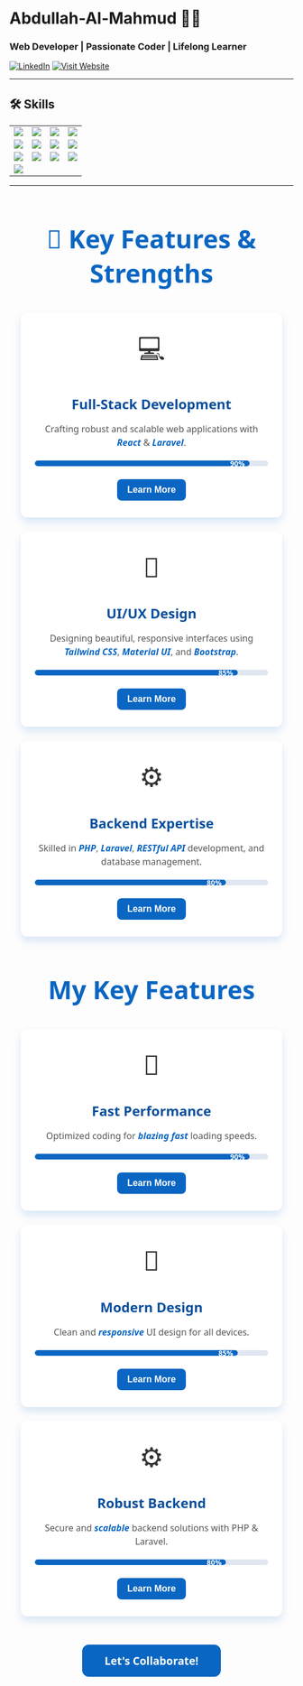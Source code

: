 # Abdullah-Al-Mahmud 👨‍💻

### Web Developer | Passionate Coder | Lifelong Learner

[![LinkedIn](https://img.shields.io/badge/LinkedIn-blue?style=for-the-badge&logo=linkedin&logoColor=white)](https://www.linkedin.com/in/abdullah-al-mahmud-357566233/)
[![Visit Website](https://img.shields.io/badge/Visit-Website-0A66C2?style=for-the-badge&logo=google-chrome&logoColor=white)](https://shuvo.tohidur.com/)

---

## 🛠 Skills

<table>
  <tr>
    <td><img src="https://img.shields.io/badge/HTML-F06529?style=for-the-badge&logo=html5&logoColor=white"/></td>
    <td><img src="https://img.shields.io/badge/CSS-264de4?style=for-the-badge&logo=css3&logoColor=white"/></td>
    <td><img src="https://img.shields.io/badge/JavaScript-F0DB4F?style=for-the-badge&logo=javascript&logoColor=black"/></td>
    <td><img src="https://img.shields.io/badge/Bootstrap-563D7C?style=for-the-badge&logo=bootstrap&logoColor=white"/></td>
  </tr>
  <tr>
    <td><img src="https://img.shields.io/badge/Tailwind-38B2AC?style=for-the-badge&logo=tailwind-css&logoColor=white"/></td>
    <td><img src="https://img.shields.io/badge/Material--UI-0078D7?style=for-the-badge&logo=mui&logoColor=white"/></td>
    <td><img src="https://img.shields.io/badge/React-61DAFB?style=for-the-badge&logo=react&logoColor=black"/></td>
    <td><img src="https://img.shields.io/badge/React Bootstrap-007BFF?style=for-the-badge&logo=bootstrap&logoColor=white"/></td>
  </tr>
  <tr>
    <td><img src="https://img.shields.io/badge/C++-00599C?style=for-the-badge&logo=c%2b%2b&logoColor=white"/></td>
    <td><img src="https://img.shields.io/badge/C-A8B9CC?style=for-the-badge&logo=c&logoColor=black"/></td>
    <td><img src="https://img.shields.io/badge/PHP-777BB3?style=for-the-badge&logo=php&logoColor=white"/></td>
    <td><img src="https://img.shields.io/badge/Laravel-F05340?style=for-the-badge&logo=laravel&logoColor=white"/></td>
  </tr>
  <tr>
    <td><img src="https://img.shields.io/badge/Python-3776AB?style=for-the-badge&logo=python&logoColor=white"/></td>
  </tr>
</table>

---

<section class="features-section">
  <h2>🚀 Key Features & Strengths</h2>
  <div class="features-grid">

  <div class="feature-card">
      <div class="icon">💻</div>
      <h3>Full-Stack Development</h3>
      <p>Crafting robust and scalable web applications with <em>React</em> &amp; <em>Laravel</em>.</p>
      <div class="progress-bar">
        <div class="progress" style="--progress: 90%;">90%</div>
      </div>
      <button class="toggle-btn">Learn More</button>
      <div class="more-info">
        <p>Experienced in building both client and server sides, ensuring seamless integration and performance optimization.</p>
      </div>
    </div>

  <div class="feature-card">
      <div class="icon">🎨</div>
      <h3>UI/UX Design</h3>
      <p>Designing beautiful, responsive interfaces using <em>Tailwind CSS</em>, <em>Material UI</em>, and <em>Bootstrap</em>.</p>
      <div class="progress-bar">
        <div class="progress" style="--progress: 85%;">85%</div>
      </div>
      <button class="toggle-btn">Learn More</button>
      <div class="more-info">
        <p>Focused on user-centered design principles to create intuitive and engaging user experiences.</p>
      </div>
    </div>

   <div class="feature-card">
      <div class="icon">⚙️</div>
      <h3>Backend Expertise</h3>
      <p>Skilled in <em>PHP</em>, <em>Laravel</em>, <em>RESTful API</em> development, and database management.</p>
      <div class="progress-bar">
        <div class="progress" style="--progress: 80%;">80%</div>
      </div>
      <button class="toggle-btn">Learn More</button>
      <div class="more-info">
        <p>Building secure and efficient backend systems supporting complex business logic and data flows.</p>
      </div>
    </div>

  </div> <!-- features-grid -->
</section> <!-- features-section -->

<section class="features-section">
  <h2>My Key Features</h2>
  <div class="features-grid">

  <div class="feature-card">
      <div class="icon">🚀</div>
      <h3>Fast Performance</h3>
      <p>Optimized coding for <em>blazing fast</em> loading speeds.</p>
      <div class="progress-bar">
        <div class="progress" style="--progress: 90%;">90%</div>
      </div>
      <button class="toggle-btn">Learn More</button>
      <div class="more-info">
        I use best practices and optimized libraries to keep the user experience smooth and snappy.
      </div>
    </div>

  <div class="feature-card">
      <div class="icon">🎨</div>
      <h3>Modern Design</h3>
      <p>Clean and <em>responsive</em> UI design for all devices.</p>
      <div class="progress-bar">
        <div class="progress" style="--progress: 85%;">85%</div>
      </div>
      <button class="toggle-btn">Learn More</button>
      <div class="more-info">
        I craft pixel-perfect layouts using the latest CSS frameworks and design trends.
      </div>
    </div>

  <div class="feature-card">
      <div class="icon">⚙️</div>
      <h3>Robust Backend</h3>
      <p>Secure and <em>scalable</em> backend solutions with PHP & Laravel.</p>
      <div class="progress-bar">
        <div class="progress" style="--progress: 80%;">80%</div>
      </div>
      <button class="toggle-btn">Learn More</button>
      <div class="more-info">
        I ensure your applications are fast, reliable, and maintainable with clean backend code.
      </div>
    </div>

  </div> <!-- features-grid -->

  <div class="cta">
    <a href="mailto:abdullahalmahmudmahmud777@gmail.com" class="btn-contact">Let's Collaborate!</a>
  </div>
</section>

<style>
  .features-section {
    max-width: 900px;
    margin: 50px auto;
    font-family: 'Segoe UI', Tahoma, Geneva, Verdana, sans-serif;
    padding: 0 20px;
    color: #333;
  }
  .features-section h2 {
    text-align: center;
    font-size: 2.8rem;
    margin-bottom: 40px;
    font-weight: 700;
    color: #0A66C2;
  }
  .features-grid {
    display: grid;
    grid-template-columns: repeat(auto-fit, minmax(280px, 1fr));
    gap: 25px;
  }
  .feature-card {
    background: #fff;
    border-radius: 12px;
    box-shadow: 0 8px 15px rgba(10, 102, 194, 0.15);
    padding: 30px 25px;
    transition: transform 0.3s ease, box-shadow 0.3s ease;
    cursor: default;
    text-align: center;
    position: relative;
  }
  .feature-card:hover {
    transform: translateY(-8px);
    box-shadow: 0 15px 25px rgba(10, 102, 194, 0.3);
  }
  .feature-card .icon {
    font-size: 48px;
    margin-bottom: 15px;
  }
  .feature-card h3 {
    font-size: 1.5rem;
    margin-bottom: 12px;
    color: #074e9c;
  }
  .feature-card p {
    font-size: 1rem;
    line-height: 1.5;
    color: #555;
  }
  .feature-card em {
    color: #0A66C2;
    font-weight: 600;
  }
  .progress-bar {
    background: #e1e7f1;
    border-radius: 10px;
    height: 10px;
    margin: 20px 0 15px;
    overflow: hidden;
  }
  .progress {
    height: 100%;
    background: #0A66C2;
    width: var(--progress);
    transition: width 0.5s ease;
    border-radius: 10px;
    text-align: right;
    padding-right: 8px;
    font-size: 0.8rem;
    color: white;
    font-weight: 600;
    line-height: 10px;
  }
  .toggle-btn {
    background: #0A66C2;
    color: white;
    border: none;
    padding: 10px 18px;
    border-radius: 8px;
    font-weight: 700;
    font-size: 1rem;
    cursor: pointer;
    margin-top: 8px;
  }
  .toggle-btn:hover {
    background: #074e9c;
  }
  .more-info {
    display: none;
    margin-top: 15px;
    font-size: 0.95rem;
    color: #333;
  }
  .feature-card.active .more-info {
    display: block;
  }
  .cta {
    text-align: center;
    margin-top: 50px;
  }
  .btn-contact {
    display: inline-block;
    background: #0A66C2;
    color: white;
    padding: 15px 40px;
    font-size: 1.2rem;
    font-weight: 700;
    border-radius: 12px;
    text-decoration: none;
    transition: background 0.3s ease;
  }
  .btn-contact:hover {
    background: #074e9c;
  }
</style>

<script>
  document.querySelectorAll('.toggle-btn').forEach(btn => {
    btn.addEventListener('click', () => {
      const card = btn.closest('.feature-card');
      card.classList.toggle('active');
      btn.textContent = card.classList.contains('active') ? 'Show Less' : 'Learn More';
    });
  });
</script>
